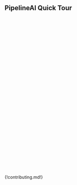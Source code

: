 ## PipelineAI Quick Tour

<div class="typeform-widget" data-url="https://chris971.typeform.com/to/qTNl5L" style="width: 100%; height: 500px;" > </div>
<script> (function() { var qs,js,q,s,d=document, gi=d.getElementById, ce=d.createElement, gt=d.getElementsByTagName, id="typef_orm", b="https://embed.typeform.com/"; if(!gi.call(d,id)) { js=ce.call(d,"script"); js.id=id; js.src=b+"embed.js"; q=gt.call(d,"script")[0]; q.parentNode.insertBefore(js,q) } })()
</script>

{!contributing.md!}
